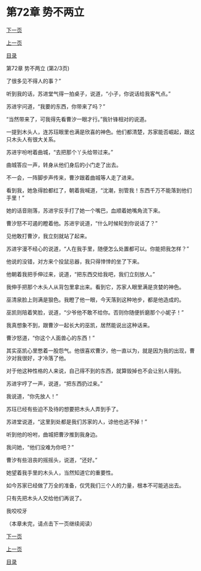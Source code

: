 <h1>第72章   势不两立</h1>
            <div><p><a href="./215_%E7%AC%AC72%E7%AB%A0_%E5%8A%BF%E4%B8%8D%E4%B8%A4%E7%AB%8B.md">下一页</a></p><p><a href="./213_%E7%AC%AC72%E7%AB%A0_%E5%8A%BF%E4%B8%8D%E4%B8%A4%E7%AB%8B.md">上一页</a></p><p><a href="../">目录</a></p></div>
            <div><p>第72章   势不两立 (第2/3页)</p><p>了很多见不得人的事？”</p><p>听到我的话，苏进堂气得一拍桌子，说道，“小子，你说话给我客气点。”</p><p>苏进宇问道，“我要的东西，你带来了吗？”</p><p>“当然带来了，可我得先看曹汐一眼才行。”我针锋相对的说道。</p><p>一提到木头人，连苏珏眼里也满是欣喜的神色。他们都清楚，苏家能否崛起，跟这只木头人有很大关系。</p><p>苏进宇吩咐着曲城，“去把那个丫头给带过来。”</p><p>曲城答应一声，转身从他们身后的小门走了出去。</p><p>不一会，一阵脚步声传来，曹汐跟着曲城等人走了进来。</p><p>看到我，她急得脸都红了，朝着我喊道，“沈潮，别管我！东西千万不能落到他们手里！”</p><p>她的话音刚落，苏进宇反手打了她一个嘴巴，血顺着她嘴角流下来。</p><p>曹汐怒不可遏的瞪着他。苏进宇说道，“什么时候轮到你说话了？”</p><p>见他敢打曹汐，我立刻就站了起来。</p><p>苏进宇漫不经心的说道，“人在我手里，随便怎么处置都可以。你能把我怎样？”</p><p>他说的没错，对方来个投鼠忌器，我只得悻悻的坐了下来。</p><p>他朝着我把手伸过来，说道，“把东西交给我吧，我们立刻放人。”</p><p>我伸手把那个木头人从背包里拿出来。看到它，苏家人眼里满是贪婪的神色。</p><p>巫清泉脸上则满是狠色。我瞪了他一眼，今天落到这种地步，都是他造成的。</p><p>巫凯则陪着笑脸，说道，“少爷他不敢不给你。否则你随便折磨那个小妮子！”</p><p>我真想象不到，跟曹汐一起长大的巫凯，居然能说出这种话来。</p><p>曹汐怒道，“你这个人面兽心的东西！”</p><p>其实巫凯心里憋着一股怨气。他很喜欢曹汐，他一直以为，就是因为我的出现，曹汐对我很好，才冷落了他。</p><p>对于他这种性格的人来说，自己得不到的东西，就算毁掉也不会让别人得到。</p><p>苏进宇哼了一声，说道，“把东西扔过来。”</p><p>我说道，“你先放人！”</p><p>苏珏已经有些迫不及待的想要把木头人弄到手了。</p><p>苏进堂说道，“这里到处都是我们苏家的人，谅他也逃不掉！”</p><p>听到他的吩咐，曲城把曹汐推到我身边。</p><p>我问她，“他们没难为你吧？”</p><p>曹汐有些沮丧的摇摇头，说道，“还好。”</p><p>她望着我手里的木头人，当然知道它的重要性。</p><p>如今苏家已经做了万全的准备，仅凭我们三个人的力量，根本不可能逃出去。</p><p>只有先把木头人交给他们再说了。</p><p>我咬咬牙</p><p>（本章未完，请点击下一页继续阅读）</p></div>
            <div><p><a href="./215_%E7%AC%AC72%E7%AB%A0_%E5%8A%BF%E4%B8%8D%E4%B8%A4%E7%AB%8B.md">下一页</a></p><p><a href="./213_%E7%AC%AC72%E7%AB%A0_%E5%8A%BF%E4%B8%8D%E4%B8%A4%E7%AB%8B.md">上一页</a></p><p><a href="../">目录</a></p></div>